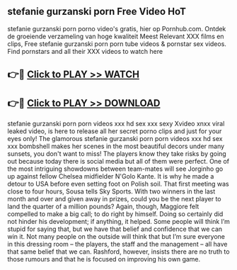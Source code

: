 ## stefanie gurzanski porn Free Video HoT 

stefanie gurzanski porn porno video's gratis, hier op Pornhub.com. Ontdek de groeiende verzameling van hoge kwaliteit Meest Relevant XXX films en clips,
Free stefanie gurzanski porn porn tube videos & pornstar sex videos. Find pornstars and all their XXX videos to watch here


## 👉🔴 [Click to PLAY >> WATCH](http://us.freeplayer.one?title=stefanie_gurzanski_porn&ref=16D)

## 👉🔴 [Click to PLAY >> DOWNLOAD](http://us.freeplayer.one?title=stefanie_gurzanski_porn&ref=16D)


stefanie gurzanski porn porn videos xxx hd sex xxx sexy Xvideo xnxx viral leaked video, is here to release all her secret porno clips and just for your eyes only! The glamorous stefanie gurzanski porn porn videos xxx hd sex xxx bombshell makes her scenes in the most beautiful decors under many sunsets, you don't want to miss! The players know they take risks by going out because today there is social media but all of them were perfect. One of the most intriguing showdowns between team-mates will see Jorginho go up against fellow Chelsea midfielder N'Golo Kante. It is why he made a detour to USA before even setting foot on Polish soil. That first meeting was close to four hours, Sousa tells Sky Sports. With two winners in the last month and over and given away in prizes, could you be the next player to land the quarter of a million pounds? Again, though, Maggiore felt compelled to make a big call; to do right by himself. Doing so certainly did not hinder his development; if anything, it helped. Some people will think I’m stupid for saying that, but we have that belief and confidence that we can win it. Not many people on the outside will think that but I’m sure everyone in this dressing room – the players, the staff and the management – all have that same belief that we can. Rashford, however, insists there are no truth to those rumours and that he is focused on improving his own game.